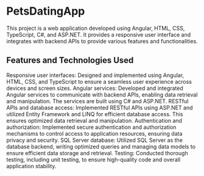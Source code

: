 # PetsDatingApp
This project is a web application developed using Angular, HTML, CSS, TypeScript, C#, and ASP.NET. It provides a responsive user interface and integrates with backend APIs to provide various features and functionalities.

## Features and Technologies Used

Responsive user interfaces: Designed and implemented using Angular, HTML, CSS, and TypeScript to ensure a seamless user experience across devices and screen sizes.
Angular services: Developed and integrated Angular services to communicate with backend APIs, enabling data retrieval and manipulation. The services are built using C# and ASP.NET.
RESTful APIs and database access: Implemented RESTful APIs using ASP.NET and utilized Entity Framework and LINQ for efficient database access. This ensures optimized data retrieval and manipulation.
Authentication and authorization: Implemented secure authentication and authorization mechanisms to control access to application resources, ensuring data privacy and security.
SQL Server database: Utilized SQL Server as the database backend, writing optimized queries and managing data models to ensure efficient data storage and retrieval.
Testing: Conducted thorough testing, including unit testing, to ensure high-quality code and overall application stability.
